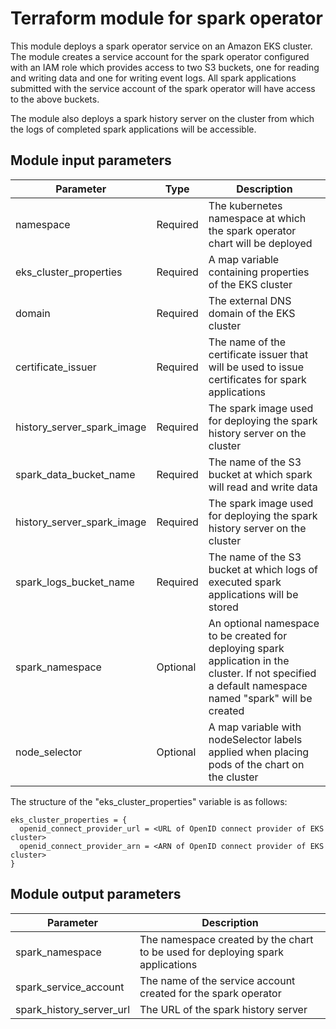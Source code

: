 # Terraform module for spark operator

This module deploys a spark operator service on an Amazon EKS cluster. The module creates a service account for the spark operator configured with an IAM role which provides access to two S3 buckets, one for reading and writing data and one for writing event logs. All spark applications submitted with the service account of the spark operator will have access to the above buckets.

The module also deploys a spark history server on the cluster from which the logs of completed spark applications will be accessible.

## Module input parameters

| Parameter          | Type     | Description                                                                                    |
| ------------------ |--------- | ---------------------------------------------------------------------------------------------- |
| namespace                   | Required | The kubernetes namespace at which the spark operator chart will be deployed           |
| eks_cluster_properties      | Required | A map variable containing properties of the EKS cluster                               |
| domain                      | Required | The external DNS domain of the EKS cluster                                            |
| certificate_issuer          | Required | The name of the certificate issuer that will be used to issue certificates for spark applications |
| history_server_spark_image  | Required | The spark image used for deploying the spark history server on the cluster            |
| spark_data_bucket_name      | Required | The name of the S3 bucket at which spark will read and write data                     |
| history_server_spark_image  | Required | The spark image used for deploying the spark history server on the cluster            |
| spark_logs_bucket_name      | Required | The name of the S3 bucket at which logs of executed spark applications will be stored |
| spark_namespace             | Optional | An optional namespace to be created for deploying spark application in the cluster. If not specified a default namespace named "spark" will be created |
| node_selector               | Optional | A map variable with nodeSelector labels applied when placing pods of the chart on the cluster |

The structure of the "eks_cluster_properties" variable is as follows:
```
eks_cluster_properties = {
  openid_connect_provider_url = <URL of OpenID connect provider of EKS cluster>
  openid_connect_provider_arn = <ARN of OpenID connect provider of EKS cluster>  
}
```

## Module output parameters

| Parameter                | Description                                                                     |
| ------------------------ | ------------------------------------------------------------------------------- |
| spark_namespace          | The namespace created by the chart to be used for deploying spark applications  |
| spark_service_account    | The name of the service account created for the spark operator                  |
| spark_history_server_url | The URL of the spark history server                                             |
